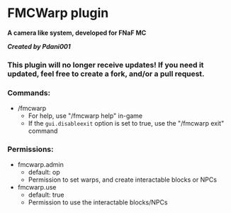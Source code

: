 # FMCWarp plugin
**A camera like system, developed for FNaF MC**

**_Created by Pdani001_**

### This plugin will no longer receive updates! If you need it updated, feel free to create a fork, and/or a pull request.

### Commands:
- /fmcwarp
  - For help, use "/fmcwarp help" in-game
  - If the `gui.disableexit` option is set to true, use the "/fmcwarp exit" command

### Permissions:
- fmcwarp.admin
  - default: op
  - Permission to set warps, and create interactable blocks or NPCs
- fmcwarp.use
  - default: true
  - Permission to use the interactable blocks/NPCs